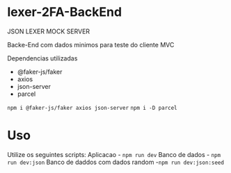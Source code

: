 # lexer-2FA-BackEnd
JSON LEXER MOCK SERVER

Backe-End com dados minimos para teste do cliente MVC

Dependencias utilizadas
- @faker-js/faker
- axios
- json-server
- parcel

```npm i @faker-js/faker axios json-server```
```npm i -D parcel```

# Uso
Utilize os seguintes scripts:
Aplicacao - ```npm run dev```
Banco de dados - ```npm run dev:json```
Banco de daddos com dados random -```npm run dev:json:seed```



